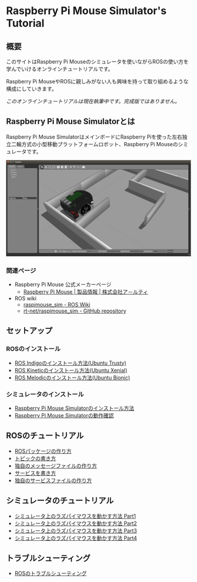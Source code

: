 # Raspberry Pi Mouse Simulator's Tutorial

## 概要

このサイトはRaspberry Pi Mouseのシミュレータを使いながらROSの使い方を学んでいけるオンラインチュートリアルです。

Raspberry Pi MouseやROSに親しみがない人も興味を持って取り組めるような構成にしていきます。

_このオンラインチュートリアルは現在執筆中です。完成版ではありません。_

## Raspberry Pi Mouse Simulatorとは

Raspberry Pi Mouse SimulatorはメインボードにRaspberry Piを使った左右独立二輪方式の小型移動プラットフォームロボット、Raspberry Pi Mouseのシミュレータです。

![Raspberry Pi Mouse on sample maze](.gitbook/assets/raspimouse_samplemaze.png)

### 関連ページ

* Raspberry Pi Mouse 公式メーカーページ
  * [Raspberry Pi Mouse \| 製品情報 \| 株式会社ア－ルティ](https://www.rt-net.jp/products/raspimouse2/)
* ROS wiki
  * [raspimouse\_sim - ROS Wiki](https://wiki.ros.org/raspimouse_sim)
  * [rt-net/raspimouse\_sim - GitHub repository](https://github.com/rt-net/raspimouse_sim)

## セットアップ

### ROSのインストール

* [ROS Indigoのインストール方法\(Ubuntu Trusty\)](setup/how_to_install_ros_indigo.md)
* [ROS Kineticのインストール方法\(Ubuntu Xenial\)](setup/how_to_install_ros_kinetic.md)
* [ROS Melodicのインストール方法\(Ubuntu Bionic\)](setup/how_to_install_ros_melodic.md)

### シミュレータのインストール

* [Raspberry Pi Mouse Simulatorのインストール方法](setup/how_to_install_simulator.md)
* [Raspberry Pi Mouse Simulatorの動作確認](setup/how_to_use_raspimouse_sim.md)

## ROSのチュートリアル

* [ROSパッケージの作り方](ros_tutorial/how_to_create_pkg.md)
* [トピックの書き方](ros_tutorial/how_to_write_topic.md)
* [独自のメッセージファイルの作り方](ros_tutorial/how_to_create_msg.md)
* [サービスを書き方](ros_tutorial/how_to_write_service.md)
* [独自のサービスファイルの作り方](ros_tutorial/how_to_create_srv.md)

## シミュレータのチュートリアル

* [シミュレータ上のラズパイマウスを動かす方法 Part1](tutorial/how_to_control_raspimouse_on_sim_1.md)
* [シミュレータ上のラズパイマウスを動かす方法 Part2](tutorial/how_to_control_raspimouse_on_sim_2.md)
* [シミュレータ上のラズパイマウスを動かす方法 Part3](tutorial/how_to_control_raspimouse_on_sim_3.md)
* [シミュレータ上のラズパイマウスを動かす方法 Part4](tutorial/how_to_control_raspimouse_on_sim_4.md)

## トラブルシューティング

* [ROSのトラブルシューティング](troubleshooting.md)

